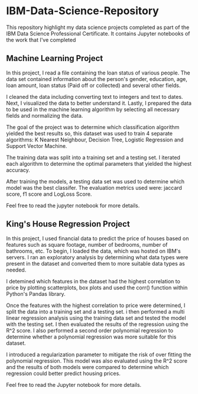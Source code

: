 # IBM-Data-Science-Repository
This repository highlight my data science projects completed as part of the IBM Data Science Professional Certificate. It contains Jupyter notebooks of the work that I've completed

## Machine Learning Project
In this project, I read a file containing the loan status of various people. The data set contained information about the person's gender, education, age, loan amount, loan status (Paid off or collected) and several other fields. 

I cleaned the data including converting text to integers and text to dates. Next, I visualized the data to better understand it. Lastly, I prepared the data to be used in the machine learning algorithm by selecting all necessary fields and normalizing the data. 

The goal of the project was to determine which classification algorithm yielded the best results so, this dataset was used to train 4 separate algorithms: K Nearest Neighbour, Decision Tree, Logistic Regression and Support Vector Machine. 

The training data was split into a training set and a testing set. I iterated each algorithm to determine the optimal parameters that yielded the highest accuracy.

After training the models, a testing data set was used to determine which model was the best classifer. The evaluation metrics used were: jaccard score, f1 score and LogLoss Score.

Feel free to read the jupyter notebook for more details.

## King's House Regression Project
In this project, I used financial data to predict the price of houses based on features such as square footage, number of bedrooms, number of bathrooms, etc. To begin, I loaded the data, which was hosted on IBM's servers. I ran an exploratory analysis by determining what data types were present in the dataset and converted them to more suitable data types as needed.

I detemined which features in the dataset had the highest correlation to price by plotting scatterplots, box plots and used the corr() function within Python's Pandas library. 

Once the features with the highest correlation to price were determined, I split the data into a training set and a testing set. i then performed a multi linear regression analysis using the training data set and tested the model with the testing set. I then evaluated the results of the regression using the R^2 score. I also performed a second order polynomial regression to determine whether a polynomial regression was more suitable for this dataset.

I introduced a regularization parameter to mitigate the risk of over fitting the polynomial regression. This model was also evaluated using the R^2 score and the results of both models were compared to determine which regression could better predict housing prices.

Feel free to read the Jupyter notebook for more details.
